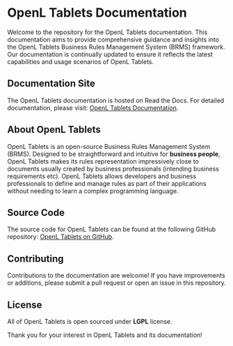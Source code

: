 
# OpenL Tablets Documentation

Welcome to the repository for the OpenL Tablets documentation. This documentation aims to provide comprehensive guidance and insights into the OpenL Tablets Business Rules Management System (BRMS) framework. Our documentation is continually updated to ensure it reflects the latest capabilities and usage scenarios of OpenL Tablets.

## Documentation Site

The OpenL Tablets documentation is hosted on Read the Docs. For detailed documentation, please visit: [OpenL Tablets Documentation](https://openldocs.readthedocs.io/en/latest/).

## About OpenL Tablets

OpenL Tablets is an open-source Business Rules Management System (BRMS). Designed to be straightforward and intuitive for **business people**, OpenL Tablets makes its rules representation impressively close to documents usually created by business professionals (intending business requirements etc). OpenL Tablets allows developers and business professionals to define and manage rules as part of their applications without needing to learn a complex programming language.

## Source Code

The source code for OpenL Tablets can be found at the following GitHub repository: [OpenL Tablets on GitHub](https://github.com/openl-tablets/openl-tablets).

## Contributing

Contributions to the documentation are welcome! If you have improvements or additions, please submit a pull request or open an issue in this repository.

## License

All of OpenL Tablets is open sourced under **LGPL** license.

Thank you for your interest in OpenL Tablets and its documentation!
